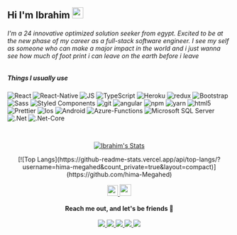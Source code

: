 <h2>Hi  I'm Ibrahim <img src="https://media.giphy.com/media/hvRJCLFzcasrR4ia7z/giphy.gif" width="25px"></h1> 

<h6>
  I'm a 24 innovative optimized solution seeker from egypt. Excited to be at the new phase of my career as a full-stack software engineer. I see my self as someone who can make a major impact in the world and i just wanna see how much of foot print  i can leave on the earth before i leave 
</h6>

<h5>Things I usually use</h5>
<p>
  <img alt="React" src="https://img.shields.io/badge/-React-45b8d8?style=flat-square&logo=react&logoColor=white" />
  <img alt="React-Native" src="https://img.shields.io/badge/-React--Native-AEC7EA?style=flat-square&logo=react&logoColor=white" />
  <img alt="JS" src="https://img.shields.io/badge/-JavaScript-F7DF1E?style=flat-square&logo=JavaScript&logoColor=black" />
  <img alt="TypeScript" src="https://img.shields.io/badge/-TypeScript-007ACC?style=flat-square&logo=typescript&logoColor=white" />
  <img alt="Heroku" src="https://img.shields.io/badge/-Heroku-430098?style=flat-square&logo=heroku&logoColor=white" />
  <img alt="redux" src="https://img.shields.io/badge/-Redux-764ABC?style=flat-square&logo=redux&logoColor=white" />
  <img alt="Bootstrap" src="https://img.shields.io/badge/-Bootstrap-CC6699?style=flat-square&logo=Bootstrap&logoColor=white" />
  <img alt="Sass" src="https://img.shields.io/badge/-Sass-CC6699?style=flat-square&logo=sass&logoColor=white" />
  <img alt="Styled Components" src="https://img.shields.io/badge/-Styled_Components-db7092?style=flat-square&logo=styled-components&logoColor=white" />
  <img alt="git" src="https://img.shields.io/badge/-Git-F05032?style=flat-square&logo=git&logoColor=white" />
  <img alt="angular" src="https://img.shields.io/badge/-Angular-DD0031?style=flat-square&logo=angular&logoColor=white" />
  <img alt="npm" src="https://img.shields.io/badge/-NPM-CB3837?style=flat-square&logo=npm&logoColor=white" />
    <img alt="yarn" src="https://img.shields.io/badge/-Yarn-2C8EBB?style=flat-square&logo=Yarn&logoColor=white" />
  <img alt="html5" src="https://img.shields.io/badge/-HTML5-E34F26?style=flat-square&logo=html5&logoColor=white" />
  <img alt="Prettier" src="https://img.shields.io/badge/-Prettier-F7B93E?style=flat-square&logo=prettier&logoColor=white" />
  <img alt="Ios" src="https://img.shields.io/badge/--000000?style=flat-square&logo=ios&logoColor=white" />
  <img alt="Android" src="https://img.shields.io/badge/-Android-3DDC84?style=flat-square&logo=android&logoColor=white" />
    <img alt="Azure-Functions" src="https://img.shields.io/badge/-Azure_Functions-0062AD?style=flat-square&logo=Azure-Functions&logoColor=white" />
  <img alt="Microsoft SQL Server" src="https://img.shields.io/badge/-Microsoft_SQL_Server-CC2927?style=flat-square&logo=Microsoft-SQL-Server&logoColor=white" /> 
    <img alt=".Net" src="https://img.shields.io/badge/-.Net-512BD4?style=flat-square&logo=.net&logoColor=white" /> 
  <img alt=".Net-Core" src="https://img.shields.io/badge/-.Net--Core-712BD4?style=flat-square&logo=.net&logoColor=white" /> 
</p>


<br/>

<p align="center">
  <a href="https://github.com/hima-Megahed" class="rich-diff-level-one">
    <img src="https://github-readme-stats.vercel.app/api?username=hima-Megahed&count_private=true&title_color=000&text_color=777" alt="Ibrahim's Stats" >
  </a>
</p>

<div align="center">
  [![Top Langs](https://github-readme-stats.vercel.app/api/top-langs/?username=hima-megahed&count_private=true&layout=compact)](https://github.com/hima-Megahed)
</div>


<p align="center">
  <a href="https://dev.to/himamegahed">
    <img src="https://camo.githubusercontent.com/6bc5e62e0bf5e21ab8054b731540529bbc8e01b3/68747470733a2f2f6432666c746978307632653073622e636c6f756466726f6e742e6e65742f6465762d62616467652e737667" width="24px"/>
  </a> 
  <a href="https://www.linkedin.com/in/ibrahimhasan96">
    <img src="https://img.icons8.com/ios-filled/256/000000/linkedin.svg" width="26px"/>
  </a>
  <br><br>
  <strong>Reach me out, and let's be friends 🤝</strong>
  <br><br>
  <a href="https://github.com/hima-Megahed">
    <img src="https://badges.pufler.dev/visits/hima-Megahed/DatingApp?style=flat-square&color=black&logo=github">
  </a>
  <a href="https://github.com/hima-Megahed">
    <img src="https://badges.pufler.dev/years/hima-Megahed?style=flat-square&color=black&logo=github">
  </a>
  <a href="https://github.com/hima-Megahed">
    <img src="https://badges.pufler.dev/repos/hima-Megahed?style=flat-square&color=black&logo=github">
  </a>
  <a href="https://github.com/hima-Megahed">
    <img src="https://badges.pufler.dev/gists/hima-Megahed?style=flat-square&color=black&logo=github">
  </a>
  <a href="https://github.com/hima-Megahed">
    <img src="https://badges.pufler.dev/commits/monthly/hima-Megahed?style=flat-square&color=black&logo=github">
  </a>
</p>

